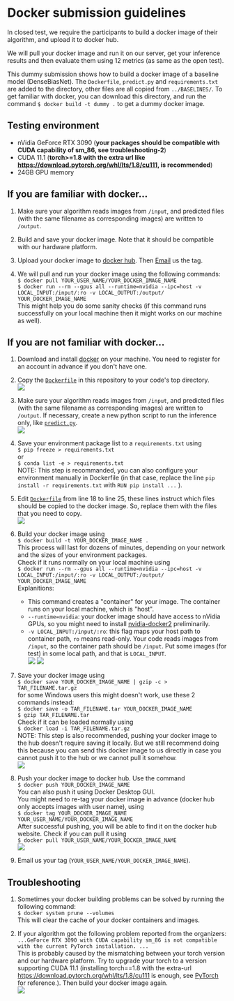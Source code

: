 # Docker submission guidelines

In closed test, we require the participants to build a docker image of their algorithm, and upload it to docker hub. 

We will pull your docker image and run it on our server, get your inference results and then evaluate them using 12 metrics (as same as the open test). 

This dummy submission shows how to build a docker image of a baseline model (DenseBiasNet). The `Dockerfile`, `predict.py` and `requirements.txt` are added to the directory, other files are all copied from `../BASELINES/`. To get familiar with docker, you can download this directory, and run the command `$ docker build -t dummy .` to get a dummy docker image.  

## Testing environment

* nVidia GeForce RTX 3090 (**your packages should be compatible with CUDA capability of sm_86, see troubleshooting-2**)
* CUDA 11.1 (**torch>=1.8 with the extra url like https://download.pytorch.org/whl/lts/1.8/cu111, is recommended**)
* 24GB GPU memory

## If you are familiar with docker...

1. Make sure your algorithm reads images from `/input`, and predicted files (with the same filename as corresponding images) are written to `/output`. 

2. Build and save your docker image. Note that it should be compatible with our hardware platform. 

3. Upload your docker image to [docker hub](https://hub.docker.com/). Then [Email](KiPA2022@outlook.com) us the tag. 

4. We will pull and run your docker image using the following commands:  
`$ docker pull YOUR_USER_NAME/YOUR_DOCKER_IMAGE_NAME`  
`$ docker run --rm --gpus all --runtime=nvidia --ipc=host -v LOCAL_INPUT:/input/:ro -v LOCAL_OUTPUT:/output/ YOUR_DOCKER_IMAGE_NAME`  
This might help you do some sanity checks (if this command runs successfully on your local machine then it might works on our machine as well). 

## If you are not familiar with docker...

1. Download and install [docker](https://docs.docker.com/engine/install/) on your machine. You need to register for an account in advance if you don't have one. 

2. Copy the [`Dockerfile`](Dockerfile) in this repository to your code's top directory.  
![](markdown_assets/2.png)

3. Make sure your algorithm reads images from `/input`, and predicted files (with the same filename as corresponding images) are written to `/output`. If necessary, create a new python script to run the inference only, like [`predict.py`](predict.py).  
![](markdown_assets/3.png)

4. Save your environment package list to a `requirements.txt` using   
`$ pip freeze > requirements.txt`   
or   
`$ conda list -e > requirements.txt`  
NOTE: This step is recommanded, you can also configure your environment manually in Dockerfile (in that case, replace the line `pip install -r requirements.txt` with `RUN pip install ...` ). 

5. Edit [`Dockerfile`](Dockerfile) from line 18 to line 25, these lines instruct which files should be copied to the docker image. So, replace them with the files that you need to copy.  
![](markdown_assets/5.png)

6. Build your docker image using  
`$ docker build -t YOUR_DOCKER_IMAGE_NAME .`  
This process will last for dozens of minutes, depending on your network and the sizes of your environment packages.   
Check if it runs normally on your local machine using  
`$ docker run --rm --gpus all --runtime=nvidia --ipc=host -v LOCAL_INPUT:/input/:ro -v LOCAL_OUTPUT:/output/ YOUR_DOCKER_IMAGE_NAME`  
Explanitions: 
    - This command creates a "container" for your image. The container runs on your local machine, which is "host". 
    - `--runtime=nvidia`: your docker image should have access to nVidia GPUs, so you might need to install [nvidia-docker2](https://docs.nvidia.com/datacenter/cloud-native/container-toolkit/install-guide.html#docker) preliminarily. 
    - `-v LOCAL_INPUT:/input/:ro`: this flag maps your host path to container path, `ro` means read-only. Your code reads images from `/input`, so the container path should be `/input`. Put some images (for test) in some local path, and that is `LOCAL_INPUT`.   
![](markdown_assets/6.1.png)
![](markdown_assets/6.2.png)

7. Save your docker image using  
`$ docker save YOUR_DOCKER_IMAGE_NAME | gzip -c > TAR_FILENAME.tar.gz`  
for some Windows users this might doesn't work, use these 2 commands instead:  
`$ docker save -o TAR_FILENAME.tar YOUR_DOCKER_IMAGE_NAME `  
`$ gzip TAR_FILENAME.tar`  
Check if it can be loaded normally using  
`$ docker load -i TAR_FILENAME.tar.gz`  
NOTE: This step is also recommended, pushing your docker image to the hub doesn't require saving it locally. But we still recommend doing this because you can send this docker image to us directly in case you cannot push it to the hub or we cannot pull it somehow.  
![](markdown_assets/7.png)

8. Push your docker image to docker hub. Use the command  
`$ docker push YOUR_DOCKER_IMAGE_NAME`  
You can also push it using Docker Desktop GUI.  
You might need to re-tag your docker image in advance (docker hub only accepts images with user name), using  
`$ docker tag YOUR_DOCKER_IMAGE_NAME YOUR_USER_NAME/YOUR_DOCKER_IMAGE_NAME`  
After successful pushing, you will be able to find it on the docker hub website. Check if you can pull it using  
`$ docker pull YOUR_USER_NAME/YOUR_DOCKER_IMAGE_NAME`   
![](markdown_assets/8.2.png)

9. Email us your tag (`YOUR_USER_NAME/YOUR_DOCKER_IMAGE_NAME`). 

## Troubleshooting

1. Sometimes your docker building problems can be solved by running the following command:  
`$ docker system prune --volumes`  
This will clear the cache of your docker containers and images. 

2. If your algorithm got the following problem reported from the organizers:  
`...GeForce RTX 3090 with CUDA capability sm_86 is not compatible with the current PyTorch installation. ...`  
This is probably caused by the mismatching between your torch version and our hardware platform. Try to upgrade your torch to a version supporting CUDA 11.1 (installing torch==1.8 with the extra-url https://download.pytorch.org/whl/lts/1.8/cu111 is enough, see [PyTorch](https://pytorch.org/) for reference.). Then build your docker image again.  
![](markdown_assets/t2.png)
